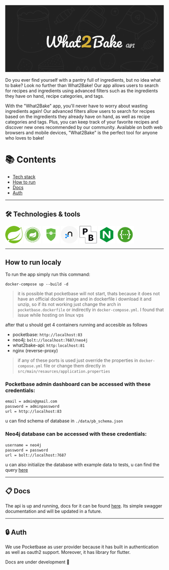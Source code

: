 <img src="./docs/assets/what2bake-baner2.png">

Do you ever find yourself with a pantry full of ingredients, but no idea what to bake? Look no further than What2Bake! Our app allows users to search for recipes and ingredients using advanced filters such as the ingredients they have on hand, recipe categories, and tags.

With the "What2Bake" app, you'll never have to worry about wasting ingredients again! Our advanced filters allow users to search for recipes based on the ingredients they already have on hand, as well as recipe categories and tags. Plus, you can keep track of your favorite recipes and discover new ones recommended by our community. Available on both web browsers and mobile devices, "What2Bake" is the perfect tool for anyone who loves to bake!

[//]: # (### Code )

[//]: # (- [Api]&#40;https://github.com/poneciak57/WhatToBake-api&#41;)

[//]: # (- [Mobile Client]&#40;https://github.com/MineSwek/What2Bake-MobileApp&#41;)

[//]: # (- Web Client &#40;Coming soon&#41;)

[//]: # ()
[//]: # (### Deploys)

[//]: # (- [Api]&#40;http://132.226.204.66:81/swagger-doc/swagger-ui.html&#41;)

[//]: # (- Mobile Client &#40;Coming soon&#41;)

[//]: # (- Web Client &#40;Coming soon&#41;)


# :books: Contents

- [Tech stack][tstack]
- [How to run](#how-to-run)
- [Docs][docs]
- [Auth][auth]



---
## :hammer_and_wrench: Technologies & tools

<div>
    <img width="55" src="./docs/assets/icons/spring-original.svg">
    <img width="55" src="./docs/assets/icons/spring_webflux_logo.png">
    <img height="55" src="./docs/assets/icons/spring_security.png">
    <img width="55" src="./docs/assets/icons/neo4j.svg">
    <img width="55" src="./docs/assets/icons/pb.png">
    <img height="55" src="./docs/assets/icons/nginx.png">
    <img height="55" src="./docs/assets/icons/swagger.png">
</div>

---
## How to run localy

To run the app simply run this command:
```
docker-compose up --build -d
```
> it is possible that pocketbase will not start, 
> thats because it does not have an official docker image and 
> in dockerfile i download it and unzip, 
> so if its not working just change the arch in `pocketbase.dockerfile` 
> or indirectly in `docker-compose.yml`. 
> I found that issue while hosting on linux vps 

after that u should get 4 containers running and accesible as follows
- pocketbase: `http://localhost:83`
- neo4j: `bolt://localhost:7687/neo4j`
- what2bake-api: `http:localhost:81`
- nginx (reverse-proxy)
>if any of these ports is used just override the properties in `docker-compose.yml` file or change them directly in `src/main/resaurces/application.properties`

### Pocketbase admin dashboard can be accessed with these credentials:
```
email = admin@gmail.com
password = adminpassword
url = http://localhost:83
```
u can find schema of database in `./data/pb_schema.json`

### Neo4j database can be accessed with these credentials:
```
username = neo4j
password = password
url = bolt://localhost:7687
```
u can also initialize the database with example data to tests, u can find the query [here](./src/main/resources/init.cypher) 

---
## :clipboard: Docs
The api is up and running, docs for it can be found [here](http://api.what2bake.com).
Its simple swagger documentation and will be updated in a future.

---
## :lock: Auth
We use Pocketbase as user provider because it has built in authentication as well as oauth2 support. Moreover, it has library for flutter. 


Docs are under development 🚧

[tstack]: #hammer_and_wrench-technologies--tools
[docs]: #clipboard-docs
[auth]: #lock-auth
